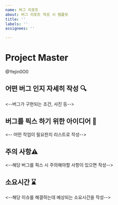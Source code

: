 ```yaml
---
name: 버그 리포트
about: 버그 리포트 작성 시 템플릿
title: ''
labels: ''
assignees: ''

---
```


# Project Master

@Yejin0O0

## 어떤 버그 인지 자세히 작성 🔍

<--버그가 구현되는 조건, 사진 등-->

## 버그를 픽스 하기 위한 아이디어 📝

<-- 어떤 작업이 필요한지 리스트로 작성-->

## 주의 사항⚠️

<--해당 버그를 픽스 시 주의해야할 사항이 있으면 작성-->

## 소요시간 ⌛️

<--해당 이슈를 해결하는데 예상되는 소요시간을 작성-->
